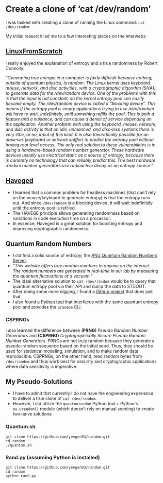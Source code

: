 # Create a clone of ‘cat /dev/random’

I was tasked with creating a clone of running the Linux command: `cat /dev/random`

My initial research led me to a few interesting places on the interwebs:

## [LinuxFromScratch](http://www.linuxfromscratch.org/hints/downloads/files/entropy.txt)

I really enjoyed the explanation of entropy and a true randomness by Robert Connolly:

_"Generating true entropy in a computer is fairly difficult because nothing, outside of quantum physics, is random. The Linux kernel uses keyboard, mouse, network, and disc activities, with a cryptographic algorithm (SHA1), to generate data for the /dev/random device. One of the problems with this is that the input is not constant, so the kernel entropy pool can easily become empty. The /dev/random device is called a "blocking device". This means if the entropy pool is empty applications trying to use /dev/random will have to wait, indefinitely, until something refills the pool. This is both a feature and a nuisance, and can cause a denial of service depending on the application. Another problem with using the keyboard, mouse, network, and disc activity is that on idle, unmanned, and disc-less systems there is very little, or no, input of this kind. It is also theoretically possible for an observer (keyboard or network sniffer) to predict the entropy pool without having root level access. The only real solution to these vulnerabilities is in using a hardware-based random number generator. These hardware devices usually use electrical static as a source of entropy, because there is currently no technology that can reliably predict this. The best hardware random number generators use radioactive decay as an entropy source."_

## [Haveged](https://linux.die.net/man/8/haveged)
- I learned that a common problem for headless machines (that can't rely on the mouse/keyboard to generate entropy) is that the entropy runs out. And since `/dev/random` is a blocking device, it will wait indefinitely until the entropy pool is refilled.
- The HAVEGE principle allows generating randomness based on variations in code execution time on a processor.
- In essence, Haveged is a great solution for boosting entropy and improving cryptographic randomness.

## Quantum Random Numbers
- I did find a solid source of entropy; the [ANU Quantum Random Numbers Server](http://qrng.anu.edu.au).
- _"This website offers true random numbers to anyone on the internet. The random numbers are generated in real-time in our lab by measuring the quantum fluctuations of a vacuum."_
- The ideal alternative solution to `cat /dev/random` would be to query that quantum entropy pool via their API and dump the data to STDOUT.
- After doing some more digging, I found a [Github project](https://github.com/kuberkaul/randomclone) that does just that. 
- I also found a [Python tool](https://pypi.org/project/quantumrandom/) that interfaces with the same quantum entropy pool and provides the `qrandom` CLI.

### CSPRNGs
I also learned the difference between **(PRNG)** _Pseudo Random Number Generators_ and **(CSPRNG)** _Cryptographically Secure Pseudo Random Number Generators_. PRNGs are not truly random because they generate a pseudo-random sequence based on the initial seed. Thus, they should be used for statistical modeling, simulation, and to make random data reproducible. CSPRNGs, on the other hand, read random bytes from `/dev/random` and thus work best for security and cryptographic applications where data sensitivity is imperative.

## My Pseudo-Solutions
- I have to admit that currently I do not have the engineering experience to deliver a true clone of `cat /dev/random`.
- However, I did utilize the `quantumrandom` Python tool + Python's `os.urandom()` module (which doesn't rely on manual seeding) to create two naive solutions:

### Quantum.sh
```
git clone https://github.com/yevgen93/random.git
cd random
./quantum.sh
```
### Rand.py (assuming Python is installed)
```
git clone https://github.com/yevgen93/random.git
cd random
python rand.py
```

